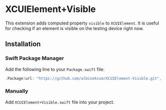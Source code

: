 # XCUIElement+Visible

This extension adds computed property `visible` to `XCUIElement`. It is useful for checking if an element is visible on the testing device right now.


## Installation


### Swift Package Manager

Add the following line to your `Package.swift` file:

```swift
.Package(url: "https://github.com/albinekcom/XCUIElement-Visible.git", majorVersion: 0)
```

### Manually

Add `XCUIElement+Visible.swift` file into your project.
